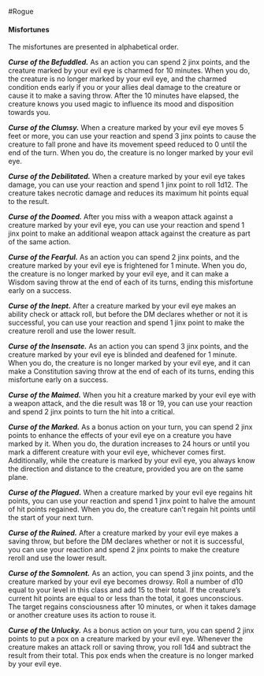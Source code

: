 #Rogue
#### Misfortunes
The misfortunes are presented in alphabetical order.

***Curse of the Befuddled.*** As an action you can spend 2 jinx points, and the creature marked by your evil eye is charmed for 10 minutes. When you do, the creature is no longer marked by your evil eye, and the charmed condition ends early if you or your allies deal damage to the creature or cause it to make a saving throw. After the 10 minutes have elapsed, the creature knows you used magic to influence its mood and disposition towards you.

***Curse of the Clumsy.*** When a creature marked by your evil eye moves 5 feet or more, you can use your reaction and spend 3 jinx points to cause the creature to fall prone and have its movement speed reduced to 0 until the end of the turn. When you do, the creature is no longer marked by your evil eye.

***Curse of the Debilitated.*** When a creature marked by your evil eye takes damage, you can use your reaction and spend 1 jinx point to roll 1d12. The creature takes necrotic damage and reduces its maximum hit points equal to the result.

***Curse of the Doomed.*** After you miss with a weapon attack against a creature marked by your evil eye, you can use your reaction and spend 1 jinx point to make an additional weapon attack against the creature as part of the same action.

***Curse of the Fearful.*** As an action you can spend 2 jinx points, and the creature marked by your evil eye is frightened for 1 minute. When you do, the creature is no longer marked by your evil eye, and it can make a Wisdom saving throw at the end of each of its turns, ending this misfortune early on a success.

***Curse of the Inept.*** After a creature marked by your evil eye makes an ability check or attack roll, but before the DM declares whether or not it is successful, you can use your reaction and spend 1 jinx point to make the creature reroll and use the lower result.

***Curse of the Insensate.*** As an action you can spend 3 jinx points, and the creature marked by your evil eye is blinded and deafened for 1 minute. When you do, the creature is no longer marked by your evil eye, and it can make a Constitution saving throw at the end of each of its turns, ending this misfortune early on a success.

***Curse of the Maimed.*** When you hit a creature marked by your evil eye with a weapon attack, and the die result was 18 or 19, you can use your reaction and spend 2 jinx points to turn the hit into a critical.

***Curse of the Marked.*** As a bonus action on your turn, you can spend 2 jinx points to enhance the effects of your evil eye on a creature you have marked by it. When you do, the duration increases to 24 hours or until you mark a different creature with your evil eye, whichever comes first. Additionally, while the creature is marked by your evil eye, you always know the direction and distance to the creature, provided you are on the same plane.

***Curse of the Plagued.*** When a creature marked by your evil eye regains hit points, you can use your reaction and spend 1 jinx point to halve the amount of hit points regained. When you do, the creature can’t regain hit points until the start of your next turn.

***Curse of the Ruined.*** After a creature marked by your evil eye makes a saving throw, but before the DM declares whether or not it is successful, you can use your reaction and spend 2 jinx points to make the creature reroll and use the lower result.

***Curse of the Somnolent.*** As an action, you can spend 3 jinx points, and the creature marked by your evil eye becomes drowsy. Roll a number of d10 equal to your level in this class and add 15 to their total. If the creature’s current hit points are equal to or less than the total, it goes unconscious. The target regains consciousness after 10 minutes, or when it takes damage or another creature uses its action to rouse it.

***Curse of the Unlucky.*** As a bonus action on your turn, you can spend 2 jinx points to put a pox on a creature marked by your evil eye. Whenever the creature makes an attack roll or saving throw, you roll 1d4 and subtract the result from their total. This pox ends when the creature is no longer marked by your evil eye.